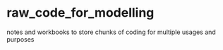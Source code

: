 # raw_code_for_modelling
notes and workbooks to store chunks of coding for multiple usages and purposes
